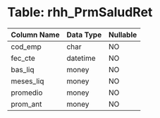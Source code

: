 # Table: rhh_PrmSaludRet

| Column Name | Data Type | Nullable |
|-------------|-----------|----------|
| cod_emp | char | NO |
| fec_cte | datetime | NO |
| bas_liq | money | NO |
| meses_liq | money | NO |
| promedio | money | NO |
| prom_ant | money | NO |
